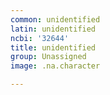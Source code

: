 ```yaml
---
common: unidentified
latin: unidentified
ncbi: '32644'
title: unidentified
group: Unassigned
image: .na.character

---
```

